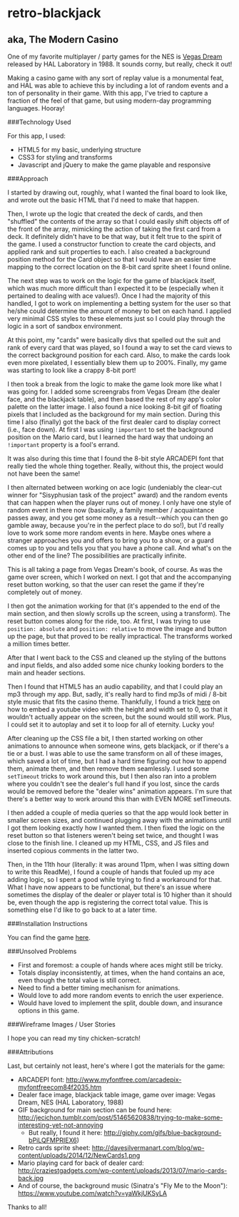 # retro-blackjack
## aka, The Modern Casino

One of my favorite multiplayer / party games for the NES is [Vegas Dream](https://en.wikipedia.org/wiki/Vegas_Dream) released by HAL Laboratory in 1988. It sounds corny, but really, check it out!

Making a casino game with any sort of replay value is a monumental feat, and HAL was able to achieve this by including a lot of random events and a ton of personality in their game. With this app, I've tried to capture a fraction of the feel of that game, but using modern-day programming languages. Hooray!

###Technology Used

For this app, I used:
* HTML5 for my basic, underlying structure
* CSS3 for styling and transforms
* Javascript and jQuery to make the game playable and responsive

###Approach

I started by drawing out, roughly, what I wanted the final board to look like, and wrote out the basic HTML that I'd need to make that happen.

Then, I wrote up the logic that created the deck of cards, and then "shuffled" the contents of the array so that I could easily shift objects off of the front of the array, mimicking the action of taking the first card from a deck. It definitely didn't have to be that way, but it felt true to the spirit of the game. I used a constructor function to create the card objects, and applied rank and suit properties to each. I also created a background position method for the Card object so that I would have an easier time mapping to the correct location on the 8-bit card sprite sheet I found online.

The next step was to work on the logic for the game of blackjack itself, which was much more difficult than I expected it to be (especially when it pertained to dealing with ace values!). Once I had the majority of this handled, I got to work on implementing a betting system for the user so that he/she could determine the amount of money to bet on each hand. I applied very minimal CSS styles to these elements just so I could play through the logic in a sort of sandbox environment.

At this point, my "cards" were basically divs that spelled out the suit and rank of every card that was played, so I found a way to set the card views to the correct background position for each card. Also, to make the cards look even more pixelated, I essentially blew them up to 200%. Finally, my game was starting to look like a crappy 8-bit port!

I then took a break from the logic to make the game look more like what I was going for. I added some screengrabs from Vegas Dream (the dealer face, and the blackjack table), and then based the rest of my app's color palette on the latter image. I also found a nice looking 8-bit gif of floating pixels that I included as the background for my main section. During this time I also (finally) got the back of the first dealer card to display correct (i.e., face down). At first I was using `!important` to set the background position on the Mario card, but I learned the hard way that undoing an `!important` property is a fool's errand.

It was also during this time that I found the 8-bit style ARCADEPI font that really tied the whole thing together. Really, without this, the project would not have been the same!

I then alternated between working on ace logic (undeniably the clear-cut winner for "Sisyphusian task of the project" award) and the random events that can happen when the player runs out of money. I only have one style of random event in there now (basically, a family member / acquaintance passes away, and you get some money as a result--which you can then go gamble away, because you're in the perfect place to do so!), but I'd really love to work some more random events in here. Maybe ones where a stranger approaches you and offers to bring you to a show, or a guard comes up to you and tells you that you have a phone call. And what's on the other end of the line? The possibilities are practically infinite.

This is all taking a page from Vegas Dream's book, of course. As was the game over screen, which I worked on next. I got that and the accompanying reset button working, so that the user can reset the game if they're completely out of money.

I then got the animation working for that (it's appended to the end of the main section, and then slowly scrolls up the screen, using a transform). The reset button comes along for the ride, too. At first, I was trying to use `position: absolute` and `position: relative` to move the image and button up the page, but that proved to be really impractical. The transforms worked a million times better.

After that I went back to the CSS and cleaned up the styling of the buttons and input fields, and also added some nice chunky looking borders to the main and header sections.

Then I found that HTML5 has an audio capability, and that I could play an mp3 through my app. But, sadly, it's really hard to find mp3s of midi / 8-bit style music that fits the casino theme. Thankfully, I found a trick [here](https://developers.google.com/youtube/player_parameters?hl=en) on how to embed a youtube video with the height and width set to 0, so that it wouldn't actually appear on the screen, but the sound would still work. Plus, I could set it to autoplay and set it to loop for all of eternity. Lucky you!

After cleaning up the CSS file a bit, I then started working on other animations to announce when someone wins, gets blackjack, or if there's a tie or a bust. I was able to use the same transform on all of these images, which saved a lot of time, but I had a hard time figuring out how to append them, animate them, and then remove them seamlessly. I used some `setTimeout` tricks to work around this, but I then also ran into a problem where you couldn't see the dealer's full hand if you lost, since the cards would be removed before the "dealer wins" animation appears. I'm sure that there's a better way to work around this than with EVEN MORE setTimeouts.

I then added a couple of media queries so that the app would look better in smaller screen sizes, and continued plugging away with the animations until I got them looking exactly how I wanted them. I then fixed the logic on the reset button so that listeners weren't being set twice, and thought I was close to the finish line. I cleaned up my HTML, CSS, and JS files and inserted copious comments in the latter two.

Then, in the 11th hour (literally: it was around 11pm, when I was sitting down to write this ReadMe), I found a couple of hands that fouled up my ace adding logic, so I spent a good while trying to find a workaround for that. What I have now appears to be functional, but there's an issue where sometimes the display of the dealer or player total is 10 higher than it should be, even though the app is registering the correct total value. This is something else I'd like to go back to at a later time.

###Installation Instructions

You can find the game [here](http://kwwalter.github.io/).

###Unsolved Problems
* First and foremost: a couple of hands where aces might still be tricky.
* Totals display inconsistently, at times, when the hand contains an ace, even though the total value is still correct.
* Need to find a better timing mechanism for animations.
* Would love to add more random events to enrich the user experience.
* Would have loved to implement the split, double down, and insurance options in this game.

###Wireframe Images / User Stories

I hope you can read my tiny chicken-scratch! 


###Attributions

Last, but certainly not least, here's where I got the materials for the game:

* ARCADEPI font: http://www.myfontfree.com/arcadepix-myfontfreecom84f2035.htm
* Dealer face image, blackjack table image, game over image: Vegas Dream, NES (HAL Laboratory, 1988)
* GIF background for main section can be found here: http://jecichon.tumblr.com/post/51465620838/trying-to-make-some-interesting-yet-not-annoying
    * But really, I found it here: http://giphy.com/gifs/blue-background-bPiLQFMPRIEX6)
* Retro cards sprite sheet: http://davesilvermanart.com/blog/wp-content/uploads/2014/12/NewCards1.png
* Mario playing card for back of dealer card: http://craziestgadgets.com/wp-content/uploads/2013/07/mario-cards-back.jpg
* And of course, the background music (Sinatra's "Fly Me to the Moon"): https://www.youtube.com/watch?v=yaWkjUKSyLA

Thanks to all!
